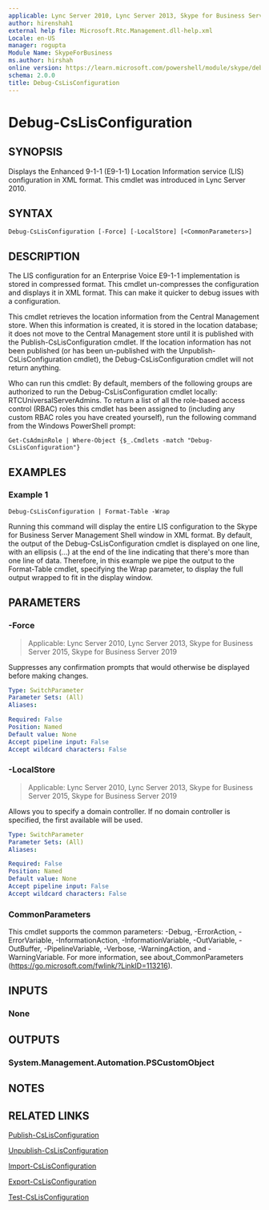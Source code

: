 ```yaml
---
applicable: Lync Server 2010, Lync Server 2013, Skype for Business Server 2015, Skype for Business Server 2019
author: hirenshah1
external help file: Microsoft.Rtc.Management.dll-help.xml
Locale: en-US
manager: rogupta
Module Name: SkypeForBusiness
ms.author: hirshah
online version: https://learn.microsoft.com/powershell/module/skype/debug-cslisconfiguration
schema: 2.0.0
title: Debug-CsLisConfiguration
---
```


# Debug-CsLisConfiguration

## SYNOPSIS
Displays the Enhanced 9-1-1 (E9-1-1) Location Information service (LIS) configuration in XML format.
This cmdlet was introduced in Lync Server 2010.


## SYNTAX

```
Debug-CsLisConfiguration [-Force] [-LocalStore] [<CommonParameters>]
```

## DESCRIPTION
The LIS configuration for an Enterprise Voice E9-1-1 implementation is stored in compressed format.
This cmdlet un-compresses the configuration and displays it in XML format.
This can make it quicker to debug issues with a configuration.

This cmdlet retrieves the location information from the Central Management store.
When this information is created, it is stored in the location database; it does not move to the Central Management store until it is published with the Publish-CsLisConfiguration cmdlet.
If the location information has not been published (or has been un-published with the Unpublish-CsLisConfiguration cmdlet), the Debug-CsLisConfiguration cmdlet will not return anything.

Who can run this cmdlet: By default, members of the following groups are authorized to run the Debug-CsLisConfiguration cmdlet locally: RTCUniversalServerAdmins.
To return a list of all the role-based access control (RBAC) roles this cmdlet has been assigned to (including any custom RBAC roles you have created yourself), run the following command from the Windows PowerShell prompt:

`Get-CsAdminRole | Where-Object {$_.Cmdlets -match "Debug-CsLisConfiguration"}`


## EXAMPLES

### Example 1
```
Debug-CsLisConfiguration | Format-Table -Wrap
```

Running this command will display the entire LIS configuration to the Skype for Business Server Management Shell window in XML format.
By default, the output of the Debug-CsLisConfiguration cmdlet is displayed on one line, with an ellipsis (...) at the end of the line indicating that there's more than one line of data.
Therefore, in this example we pipe the output to the Format-Table cmdlet, specifying the Wrap parameter, to display the full output wrapped to fit in the display window.


## PARAMETERS

### -Force

> Applicable: Lync Server 2010, Lync Server 2013, Skype for Business Server 2015, Skype for Business Server 2019

Suppresses any confirmation prompts that would otherwise be displayed before making changes.

```yaml
Type: SwitchParameter
Parameter Sets: (All)
Aliases:

Required: False
Position: Named
Default value: None
Accept pipeline input: False
Accept wildcard characters: False
```

### -LocalStore

> Applicable: Lync Server 2010, Lync Server 2013, Skype for Business Server 2015, Skype for Business Server 2019

Allows you to specify a domain controller.
If no domain controller is specified, the first available will be used.

```yaml
Type: SwitchParameter
Parameter Sets: (All)
Aliases:

Required: False
Position: Named
Default value: None
Accept pipeline input: False
Accept wildcard characters: False
```

### CommonParameters
This cmdlet supports the common parameters: -Debug, -ErrorAction, -ErrorVariable, -InformationAction, -InformationVariable, -OutVariable, -OutBuffer, -PipelineVariable, -Verbose, -WarningAction, and -WarningVariable. For more information, see about_CommonParameters (https://go.microsoft.com/fwlink/?LinkID=113216).

## INPUTS

### None

## OUTPUTS

### System.Management.Automation.PSCustomObject

## NOTES

## RELATED LINKS

[Publish-CsLisConfiguration](Publish-CsLisConfiguration.md)

[Unpublish-CsLisConfiguration](Unpublish-CsLisConfiguration.md)

[Import-CsLisConfiguration](Import-CsLisConfiguration.md)

[Export-CsLisConfiguration](Export-CsLisConfiguration.md)

[Test-CsLisConfiguration](Test-CsLisConfiguration.md)
